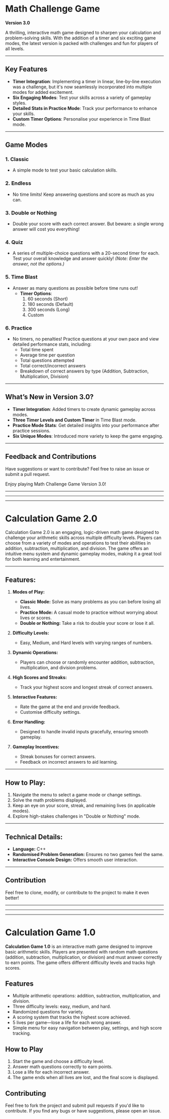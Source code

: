 # Math Challenge Game

**Version 3.0**

A thrilling, interactive math game designed to sharpen your calculation and problem-solving skills. With the addition of a timer and six exciting game modes, the latest version is packed with challenges and fun for players of all levels.

---

## Key Features

- **Timer Integration**: Implementing a timer in linear, line-by-line execution was a challenge, but it's now seamlessly incorporated into multiple modes for added excitement.
- **Six Engaging Modes**: Test your skills across a variety of gameplay styles.
- **Detailed Stats in Practice Mode**: Track your performance to enhance your skills.
- **Custom Timer Options**: Personalise your experience in Time Blast mode.

---

## Game Modes

### 1. Classic
- A simple mode to test your basic calculation skills.

### 2. Endless
- No time limits! Keep answering questions and score as much as you can.

### 3. Double or Nothing
- Double your score with each correct answer. But beware: a single wrong answer will cost you everything!

### 4. Quiz
- A series of multiple-choice questions with a 20-second timer for each. Test your overall knowledge and answer quickly!  *(Note: Enter the answer, not the options.)*

### 5. Time Blast
- Answer as many questions as possible before time runs out! 
  - **Timer Options**:
    1. 60 seconds (Short)
    2. 180 seconds (Default)
    3. 300 seconds (Long)
    4. Custom

### 6. Practice
- No timers, no penalties! Practice questions at your own pace and view detailed performance stats, including:
  - Total time spent
  - Average time per question
  - Total questions attempted
  - Total correct/incorrect answers
  - Breakdown of correct answers by type (Addition, Subtraction, Multiplication, Division)

---

## What’s New in Version 3.0?

- **Timer Integration**: Added timers to create dynamic gameplay across modes.
- **Three Timer Levels and Custom Timer** in Time Blast mode.
- **Practice Mode Stats**: Get detailed insights into your performance after practice sessions.
- **Six Unique Modes**: Introduced more variety to keep the game engaging.

---


## Feedback and Contributions

Have suggestions or want to contribute? Feel free to raise an issue or submit a pull request.

Enjoy playing Math Challenge Game Version 3.0!

---
---
---

# Calculation Game 2.0

Calculation Game 2.0 is an engaging, logic-driven math game designed to challenge your arithmetic skills across multiple difficulty levels. Players can choose from a variety of modes and operations to test their abilities in addition, subtraction, multiplication, and division. The game offers an intuitive menu system and dynamic gameplay modes, making it a great tool for both learning and entertainment.

---

## Features:
1. **Modes of Play:**
   - **Classic Mode:** Solve as many problems as you can before losing all lives.
   - **Practice Mode:** A casual mode to practice without worrying about lives or scores.
   - **Double or Nothing:** Take a risk to double your score or lose it all.

2. **Difficulty Levels:**
   - Easy, Medium, and Hard levels with varying ranges of numbers.

3. **Dynamic Operations:**
   - Players can choose or randomly encounter addition, subtraction, multiplication, and division problems.

4. **High Scores and Streaks:**
   - Track your highest score and longest streak of correct answers.

5. **Interactive Features:**
   - Rate the game at the end and provide feedback.
   - Customise difficulty settings.

6. **Error Handling:**
   - Designed to handle invalid inputs gracefully, ensuring smooth gameplay.

7. **Gameplay Incentives:**
   - Streak bonuses for correct answers.
   - Feedback on incorrect answers to aid learning.

---

## How to Play:
1. Navigate the menu to select a game mode or change settings.
2. Solve the math problems displayed.
3. Keep an eye on your score, streak, and remaining lives (in applicable modes).
4. Explore high-stakes challenges in "Double or Nothing" mode.

---

## Technical Details:
- **Language:** C++
- **Randomised Problem Generation:** Ensures no two games feel the same.
- **Interactive Console Design:** Offers smooth user interaction.

---

## Contribution
Feel free to clone, modify, or contribute to the project to make it even better! 

---

---

---

# **Calculation Game 1.0**

**Calculation Game 1.0** is an interactive math game designed to improve basic arithmetic skills. Players are presented with random math questions (addition, subtraction, multiplication, or division) and must answer correctly to earn points. The game offers different difficulty levels and tracks high scores.

## **Features**
- Multiple arithmetic operations: addition, subtraction, multiplication, and division.
- Three difficulty levels: easy, medium, and hard.
- Randomized questions for variety.
- A scoring system that tracks the highest score achieved.
- 5 lives per game—lose a life for each wrong answer.
- Simple menu for easy navigation between play, settings, and high score tracking.

## **How to Play**
1. Start the game and choose a difficulty level.
2. Answer math questions correctly to earn points.
3. Lose a life for each incorrect answer.
4. The game ends when all lives are lost, and the final score is displayed.

## **Contributing**
Feel free to fork the project and submit pull requests if you'd like to contribute. If you find any bugs or have suggestions, please open an issue.

